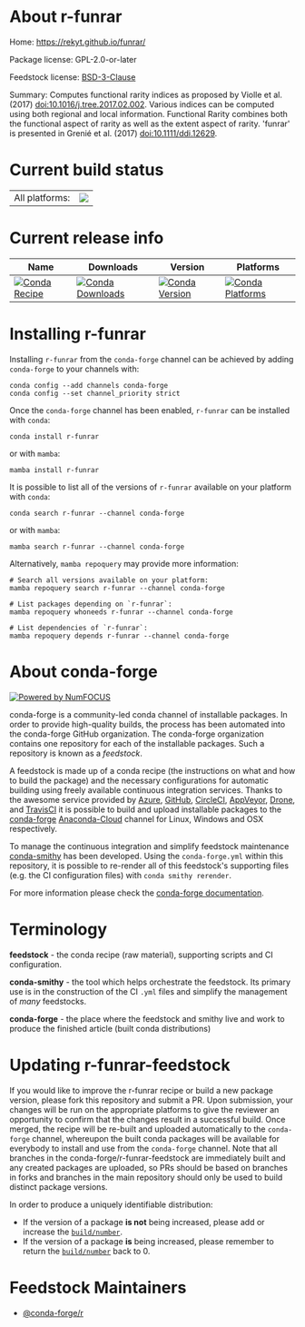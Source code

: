 About r-funrar
==============

Home: https://rekyt.github.io/funrar/

Package license: GPL-2.0-or-later

Feedstock license: [BSD-3-Clause](https://github.com/conda-forge/r-funrar-feedstock/blob/main/LICENSE.txt)

Summary: Computes functional rarity indices as proposed by Violle et al. (2017) <doi:10.1016/j.tree.2017.02.002>. Various indices can be computed using both regional and local information. Functional Rarity combines both the functional aspect of rarity as well as the extent aspect of rarity. 'funrar' is presented in Grenié et al. (2017) <doi:10.1111/ddi.12629>.

Current build status
====================


<table><tr><td>All platforms:</td>
    <td>
      <a href="https://dev.azure.com/conda-forge/feedstock-builds/_build/latest?definitionId=7496&branchName=main">
        <img src="https://dev.azure.com/conda-forge/feedstock-builds/_apis/build/status/r-funrar-feedstock?branchName=main">
      </a>
    </td>
  </tr>
</table>

Current release info
====================

| Name | Downloads | Version | Platforms |
| --- | --- | --- | --- |
| [![Conda Recipe](https://img.shields.io/badge/recipe-r--funrar-green.svg)](https://anaconda.org/conda-forge/r-funrar) | [![Conda Downloads](https://img.shields.io/conda/dn/conda-forge/r-funrar.svg)](https://anaconda.org/conda-forge/r-funrar) | [![Conda Version](https://img.shields.io/conda/vn/conda-forge/r-funrar.svg)](https://anaconda.org/conda-forge/r-funrar) | [![Conda Platforms](https://img.shields.io/conda/pn/conda-forge/r-funrar.svg)](https://anaconda.org/conda-forge/r-funrar) |

Installing r-funrar
===================

Installing `r-funrar` from the `conda-forge` channel can be achieved by adding `conda-forge` to your channels with:

```
conda config --add channels conda-forge
conda config --set channel_priority strict
```

Once the `conda-forge` channel has been enabled, `r-funrar` can be installed with `conda`:

```
conda install r-funrar
```

or with `mamba`:

```
mamba install r-funrar
```

It is possible to list all of the versions of `r-funrar` available on your platform with `conda`:

```
conda search r-funrar --channel conda-forge
```

or with `mamba`:

```
mamba search r-funrar --channel conda-forge
```

Alternatively, `mamba repoquery` may provide more information:

```
# Search all versions available on your platform:
mamba repoquery search r-funrar --channel conda-forge

# List packages depending on `r-funrar`:
mamba repoquery whoneeds r-funrar --channel conda-forge

# List dependencies of `r-funrar`:
mamba repoquery depends r-funrar --channel conda-forge
```


About conda-forge
=================

[![Powered by
NumFOCUS](https://img.shields.io/badge/powered%20by-NumFOCUS-orange.svg?style=flat&colorA=E1523D&colorB=007D8A)](https://numfocus.org)

conda-forge is a community-led conda channel of installable packages.
In order to provide high-quality builds, the process has been automated into the
conda-forge GitHub organization. The conda-forge organization contains one repository
for each of the installable packages. Such a repository is known as a *feedstock*.

A feedstock is made up of a conda recipe (the instructions on what and how to build
the package) and the necessary configurations for automatic building using freely
available continuous integration services. Thanks to the awesome service provided by
[Azure](https://azure.microsoft.com/en-us/services/devops/), [GitHub](https://github.com/),
[CircleCI](https://circleci.com/), [AppVeyor](https://www.appveyor.com/),
[Drone](https://cloud.drone.io/welcome), and [TravisCI](https://travis-ci.com/)
it is possible to build and upload installable packages to the
[conda-forge](https://anaconda.org/conda-forge) [Anaconda-Cloud](https://anaconda.org/)
channel for Linux, Windows and OSX respectively.

To manage the continuous integration and simplify feedstock maintenance
[conda-smithy](https://github.com/conda-forge/conda-smithy) has been developed.
Using the ``conda-forge.yml`` within this repository, it is possible to re-render all of
this feedstock's supporting files (e.g. the CI configuration files) with ``conda smithy rerender``.

For more information please check the [conda-forge documentation](https://conda-forge.org/docs/).

Terminology
===========

**feedstock** - the conda recipe (raw material), supporting scripts and CI configuration.

**conda-smithy** - the tool which helps orchestrate the feedstock.
                   Its primary use is in the construction of the CI ``.yml`` files
                   and simplify the management of *many* feedstocks.

**conda-forge** - the place where the feedstock and smithy live and work to
                  produce the finished article (built conda distributions)


Updating r-funrar-feedstock
===========================

If you would like to improve the r-funrar recipe or build a new
package version, please fork this repository and submit a PR. Upon submission,
your changes will be run on the appropriate platforms to give the reviewer an
opportunity to confirm that the changes result in a successful build. Once
merged, the recipe will be re-built and uploaded automatically to the
`conda-forge` channel, whereupon the built conda packages will be available for
everybody to install and use from the `conda-forge` channel.
Note that all branches in the conda-forge/r-funrar-feedstock are
immediately built and any created packages are uploaded, so PRs should be based
on branches in forks and branches in the main repository should only be used to
build distinct package versions.

In order to produce a uniquely identifiable distribution:
 * If the version of a package **is not** being increased, please add or increase
   the [``build/number``](https://docs.conda.io/projects/conda-build/en/latest/resources/define-metadata.html#build-number-and-string).
 * If the version of a package **is** being increased, please remember to return
   the [``build/number``](https://docs.conda.io/projects/conda-build/en/latest/resources/define-metadata.html#build-number-and-string)
   back to 0.

Feedstock Maintainers
=====================

* [@conda-forge/r](https://github.com/conda-forge/r/)

